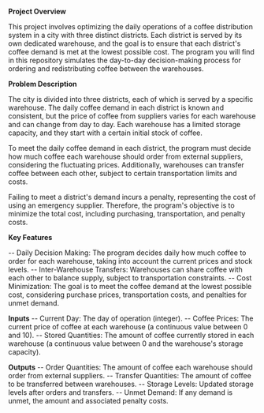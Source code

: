 **Project Overview**

This project involves optimizing the daily operations of a coffee distribution system in a city with three distinct districts. Each district is served by its own dedicated warehouse, and the goal is to ensure that each district's coffee demand is met at the lowest possible cost. The program you will find in this repository simulates the day-to-day decision-making process for ordering and redistributing coffee between the warehouses.

**Problem Description**

The city is divided into three districts, each of which is served by a specific warehouse. The daily coffee demand in each district is known and consistent, but the price of coffee from suppliers varies for each warehouse and can change from day to day. Each warehouse has a limited storage capacity, and they start with a certain initial stock of coffee.

To meet the daily coffee demand in each district, the program must decide how much coffee each warehouse should order from external suppliers, considering the fluctuating prices. Additionally, warehouses can transfer coffee between each other, subject to certain transportation limits and costs.

Failing to meet a district's demand incurs a penalty, representing the cost of using an emergency supplier. Therefore, the program's objective is to minimize the total cost, including purchasing, transportation, and penalty costs.

**Key Features**

-- Daily Decision Making: The program decides daily how much coffee to order for each warehouse, taking into account the current prices and stock levels.
-- Inter-Warehouse Transfers: Warehouses can share coffee with each other to balance supply, subject to transportation constraints.
-- Cost Minimization: The goal is to meet the coffee demand at the lowest possible cost, considering purchase prices, transportation costs, and penalties for unmet demand.

**Inputs**
-- Current Day: The day of operation (integer).
-- Coffee Prices: The current price of coffee at each warehouse (a continuous value between 0 and 10).
-- Stored Quantities: The amount of coffee currently stored in each warehouse (a continuous value between 0 and the warehouse's storage capacity).

**Outputs**
-- Order Quantities: The amount of coffee each warehouse should order from external suppliers.
-- Transfer Quantities: The amount of coffee to be transferred between warehouses.
-- Storage Levels: Updated storage levels after orders and transfers.
-- Unmet Demand: If any demand is unmet, the amount and associated penalty costs.
